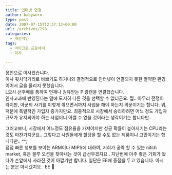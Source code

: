 ```yaml
---
title: 인터넷 연결..
author: babyworm
type: post
date: 2007-07-15T12:37:12+00:00
url: /archives/298
categories:
  - 개인적인
tags:
  - 마이크로 프로세서
  - 이사

---
```

용인으로 이사왔습니다.  
이사 뒷치닥거리로 바쁘기도 하거니와 결정적으로 인터넷이 연결되지 못한 열약한 환경이어서 글을 올리지 못했습니다.  
L모사 선후배를 통하여 언제나 권유받는 P 광랜을 연결했습니다.  
인사고과에 반영된다는 말에 도저히 다른 것을 선택할 수 없더군요. 쩝.. 아무리 전쟁이라지만, 아군의 사기를 이렇게 꺾으면서까지 사업을 해야 하는지 의문이기는 합니다. 뭐, 덕분에 폭발적인 가입자 증가지만요. 최종적으로 시장에서 승리하려면 어느 정도 가입자 규모가 유지되어야 하는 사업이니 어쩔 수 없을 것이라는 생각이기는 합니다만.. 

그러고보니, 시장에서 어느정도 점유율을 가져야지만 성공 확률이 높아지기는 CPU라는 것도 마찬가지군요.. 그렇다고 사원들에게 할당을 할 수도 없는 제품이니 고민이기는 합니다만.. ^^;  
점점 빠른 행보를 보이는 ARM이나 MIPS에 대하여, 저희가 공략 할 수 있는 nitch market, 혹은 블루 오션을 찾아내는 것이 급선무겠지요.. 지난번에 아주 좋은 기회가 왔다가 손앞에서 사라진 것이 아깝기만 합니다. 일단은 EE에 중점을 두고 있습니다. 아시는 분은 아시겠지요.. EE 🙂